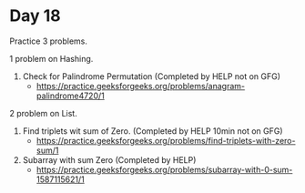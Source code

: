 # Day 18

Practice 3 problems.

1 problem on Hashing.

1. Check for Palindrome Permutation (Completed by HELP not on GFG)
    - https://practice.geeksforgeeks.org/problems/anagram-palindrome4720/1

2 problem on List.

1. Find triplets wit sum of Zero. (Completed by HELP 10min not on GFG)
    - https://practice.geeksforgeeks.org/problems/find-triplets-with-zero-sum/1
2. Subarray with sum Zero (Completed by HELP)
    - https://practice.geeksforgeeks.org/problems/subarray-with-0-sum-1587115621/1